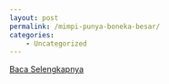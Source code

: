```yaml
---
layout: post
permalink: /mimpi-punya-boneka-besar/
categories:
    - Uncategorized
---
```


[Baca Selengkapnya](/02)